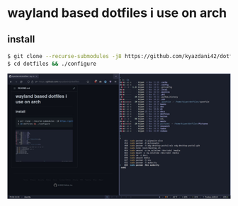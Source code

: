 # wayland based dotfiles i use on arch

## **install**
```bash
$ git clone --recurse-submodules -j8 https://github.com/kyazdani42/dotfiles $HOME/dotfiles
$ cd dotfiles && ./configure
```

![alt text](https://raw.githubusercontent.com/kyazdani42/dotfiles/a0258c8dd4e80f588bb2ec9600e33caaa365f612/.github/screen.png "screenshot")
